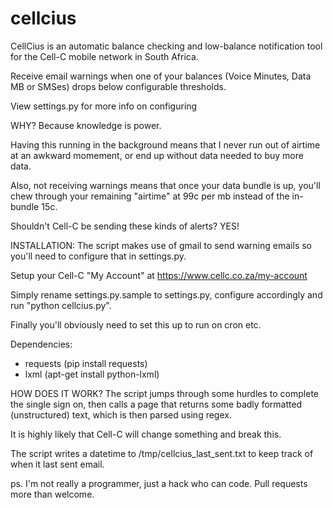 cellcius
========

CellCius is an automatic balance checking and low-balance notification tool 
for the Cell-C mobile network in South Africa.

Receive email warnings when one of your balances (Voice Minutes, Data MB or 
SMSes) drops below configurable thresholds.

View settings.py for more info on configuring


WHY? 
Because knowledge is power.

Having this running in the background means that I never run out of airtime at 
an awkward momement, or end up without data needed to buy more data.

Also, not receiving warnings means that once your data bundle is up, you'll 
chew through your remaining "airtime" at 99c per mb instead of the 
in-bundle 15c.

Shouldn't Cell-C be sending these kinds of alerts? YES!


INSTALLATION:
The script makes use of gmail to send warning emails so you'll need to 
configure that in settings.py.

Setup your Cell-C "My Account" at https://www.cellc.co.za/my-account

Simply rename settings.py.sample to settings.py, configure accordingly and run
"python cellcius.py".

Finally you'll obviously need to set this up to run on cron etc.

Dependencies:
* requests (pip install requests)
* lxml (apt-get install python-lxml)


HOW DOES IT WORK?
The script jumps through some hurdles to complete the single sign on, then
calls a page that returns some badly formatted (unstructured) text, which is 
then parsed using regex. 

It is highly likely that Cell-C will change something and break this.

The script writes a datetime to /tmp/cellcius_last_sent.txt to keep track of 
when it last sent email.

ps. I'm not really a programmer, just a hack who can code. Pull requests more 
than welcome.

